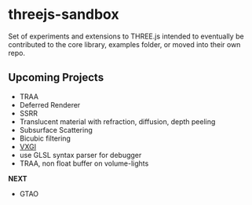 # threejs-sandbox

Set of experiments and extensions to THREE.js intended to eventually be contributed to the core library, examples folder, or moved into their own repo.

## Upcoming Projects

- TRAA
- Deferred Renderer
- SSRR
- Translucent material with refraction, diffusion, depth peeling
- Subsurface Scattering
- Bicubic filtering
- [VXGI](https://wickedengine.net/2017/08/30/voxel-based-global-illumination/)
- use GLSL syntax parser for debugger
- TRAA, non float buffer on volume-lights

**NEXT**
- GTAO


